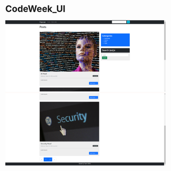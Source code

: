 # CodeWeek_UI
![alt text](https://github.com/PratyayMallik1006/CodeWeek_UI/blob/main/ss/ss1.png?raw=true)
![alt text](https://github.com/PratyayMallik1006/CodeWeek_UI/blob/main/ss/ss2.png?raw=true)
